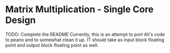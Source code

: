 <!---//===- README.md --------------------------*- Markdown -*-===//
//
// This file is licensed under the Apache License v2.0 with LLVM Exceptions.
// See https://llvm.org/LICENSE.txt for license information.
// SPDX-License-Identifier: Apache-2.0 WITH LLVM-exception
//
// Copyright (C) 2025, Advanced Micro Devices, Inc.
// 
//===----------------------------------------------------------------------===//-->

# Matrix Multiplication - Single Core Design

TODO: Complete the README
Currently, this is an attempt to port Ali's code to peano and to somewhat clean it up. IT should take as input block floating point and output block floating point as well.
